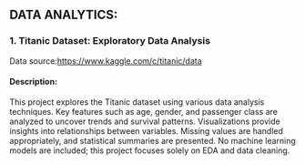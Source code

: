 ## DATA ANALYTICS:
### 1. Titanic Dataset: Exploratory Data Analysis
Data source:https://www.kaggle.com/c/titanic/data


#### Description:

This project explores the Titanic dataset using various data analysis techniques. Key features such as age, gender, and passenger class are analyzed to uncover trends and survival patterns. Visualizations provide insights into relationships between variables. Missing values are handled appropriately, and statistical summaries are presented. No machine learning models are included; this project focuses solely on EDA and data cleaning.

